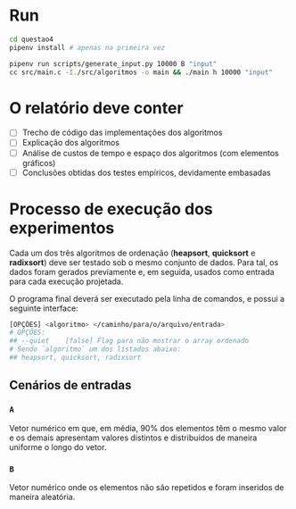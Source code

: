 # Run
```bash
cd questao4
pipenv install # apenas na primeira vez

pipenv run scripts/generate_input.py 10000 B "input"
cc src/main.c -I./src/algoritmos -o main && ./main h 10000 "input"
```

# O relatório deve conter

- [ ] Trecho de código das implementações dos algoritmos
- [ ] Explicação dos algoritmos
- [ ] Análise de custos de tempo e espaço dos algoritmos (com elementos gráficos)
- [ ] Conclusões obtidas dos testes empíricos, devidamente embasadas

# Processo de execução dos experimentos

Cada um dos três algoritmos de ordenação (**heapsort**, **quicksort** e **radixsort**)
deve ser testado sob o mesmo conjunto de dados. Para tal, os dados foram gerados previamente e, em seguida, usados como entrada para cada execução projetada.

O programa final deverá ser executado pela linha de comandos, e possui a seguinte interface:
```bash
[OPÇÕES] <algoritmo> </caminho/para/o/arquivo/entrada>
# OPÇÕES:
## --quiet    [false] Flag para não mostrar o array ordenado
# Sendo `algoritmo` um dos listados abaixo:
## heapsort, quicksort, radixsort
```


## Cenários de entradas

### `A`
Vetor numérico em que, em média, 90% dos elementos têm o mesmo valor e
os demais apresentam valores distintos e distribuídos de maneira uniforme o longo do vetor.

### `B`
Vetor numérico onde os elementos não são repetidos e foram inseridos de maneira aleatória.
